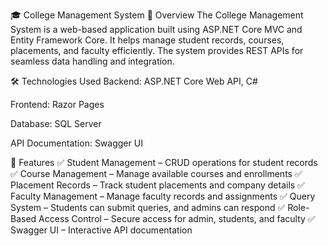 🎓 College Management System
📌 Overview
The College Management System is a web-based application built using ASP.NET Core MVC and Entity Framework Core. It helps manage student records, courses, placements, and faculty efficiently. The system provides REST APIs for seamless data handling and integration.

🛠️ Technologies Used
Backend: ASP.NET Core Web API, C#

Frontend: Razor Pages

Database: SQL Server

API Documentation: Swagger UI

🎯 Features
✅ Student Management – CRUD operations for student records
✅ Course Management – Manage available courses and enrollments
✅ Placement Records – Track student placements and company details
✅ Faculty Management – Manage faculty records and assignments
✅ Query System – Students can submit queries, and admins can respond
✅ Role-Based Access Control – Secure access for admin, students, and faculty
✅ Swagger UI – Interactive API documentation
